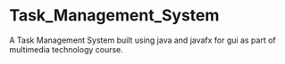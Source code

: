 # Task_Management_System
A Task Management System built using java and javafx for gui as part of multimedia technology course.
